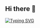## Hi there 👋

[![Typing SVG](https://readme-typing-svg.demolab.com/?lines=**Hi**+👋,+I+am+**Ashutosh**+**Srivastava**;Second+line+of+text)](https://git.io/typing-svg)
<!--
**ashutoshsriv/ashutoshsriv** is a ✨ _special_ ✨ repository because its `README.md` (this file) appears on your GitHub profile.

Here are some ideas to get you started:

- 🔭 I’m currently working on ...
- 🌱 I’m currently learning ...
- 👯 I’m looking to collaborate on ...
- 🤔 I’m looking for help with ...
- 💬 Ask me about ...
- 📫 How to reach me: ...
- 😄 Pronouns: ...
- ⚡ Fun fact: ...
-->
